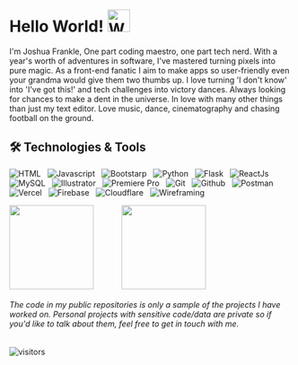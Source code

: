 # Hello World! <img src="https://raw.githubusercontent.com/MartinHeinz/MartinHeinz/master/wave.gif" width="40" height="auto" alt="Waving"/>

<!-- [![Gmail](https://img.shields.io/badge/-Mail-0077B5?style=for-the-badge&logo=Gmail&logoColor=white&color=0d1117)](mailto:joshuafrankle7@gmail.com) &nbsp;
[![LinkedIn](https://img.shields.io/badge/-linkedIn-0077B5?style=for-the-badge&logo=LinkedIn&logoColor=white&color=0d1117)](https://www.linkedin.com/in/joshua-frankle-9832271ab/) &nbsp;
[![Twitter](https://img.shields.io/badge/-Twitter-0077B5?style=for-the-badge&logo=Twitter&logoColor=white&color=0d1117)](https://twitter.com/JoshuaFrankle) &nbsp; -->

I'm Joshua Frankle, One part coding maestro, one part tech nerd. With a year's worth of adventures in software, I've mastered turning pixels into pure magic. As a front-end fanatic I aim to make apps so user-friendly even your grandma would give them two thumbs up. I love turning 'I don't know' into 'I've got this!' and tech challenges into victory dances. Always looking for chances to make a dent in the universe. In love with many other things than just my text editor. Love music, dance, cinematography and chasing football on the ground.

## 🛠 Technologies & Tools
![HTML](https://img.shields.io/badge/HTML5--informational?style=flat&logo=HTML5&logoColor=white&color=2bbc8a) &nbsp;
![Javascript](https://img.shields.io/badge/JavaScript--informational?style=flat&logo=javascript&logoColor=white&color=2bbc8a) &nbsp;
![Bootstarp](https://img.shields.io/badge/Bootstarp--informational?style=flat&logo=Bootstrap&logoColor=white&color=2bbc8a) &nbsp;
![Python](https://img.shields.io/badge/Python--informational?style=flat&logo=python&logoColor=white&color=2bbc8a) &nbsp;
![Flask](https://img.shields.io/badge/Flask--informational?style=flate&logo=Flask&logoColor=white&color=2bbc8a) &nbsp;
![ReactJs](https://img.shields.io/badge/ReactJs--informational?style=flat&logo=React&logoColor=white&color=2bbc8a) &nbsp;
![MySQL](https://img.shields.io/badge/MySQL--informational?style=flat&logo=MySQL&logoColor=white&color=2bbc8a) &nbsp;
![Illustrator](https://img.shields.io/badge/Illustrator--informational?style=flat&logo=Adobe-Illustrator&logoColor=white&color=2bbc8a) &nbsp;
![Premiere Pro](https://img.shields.io/badge/Premiere%20Pro--informational?style=flat&logo=Adobe-Premiere-Pro&logoColor=white&color=2bbc8a) &nbsp;
![Git](https://img.shields.io/badge/Git--informational?style=flat&logo=Git&logoColor=white&color=2bbc8a) &nbsp;
![Github](https://img.shields.io/badge/GitHub--informational?style=flat&logo=GitHub&logoColor=white&color=2bbc8a) &nbsp;
![Postman](https://img.shields.io/badge/Postman--informational?style=flat&logo=Postman&logoColor=white&color=2bbc8a) &nbsp;
![Vercel](https://img.shields.io/badge/Vercel--informational?style=flat&logo=Vercel&logoColor=white&color=2bbc8a) &nbsp;
![Firebase](https://img.shields.io/badge/Firebase--informational?style=flat&logo=Firebase&logoColor=white&color=2bbc8a) &nbsp;
![Cloudflare](https://img.shields.io/badge/Cloudflare--informational?style=flat&logo=Cloudflare&logoColor=white&color=2bbc8a) &nbsp;
![Wireframing](https://img.shields.io/badge/Wireframing--informational?style=flat&logo=MODX&logoColor=white&color=2bbc8a) &nbsp;

<div style="display: flex; display: -webkit-box; display: -webkit-flex;">
<img src="http://github-readme-streak-stats.herokuapp.com?user=Joshuafrankle&theme=green_nur&&background=0d1117&border=444" height="150">
<img src="https://github-readme-stats.vercel.app/api?username=Joshuafrankle&show_icons=true&title_color=0cebba&icon_color=0cebba&bg_color=0d1117&text_color=FFF&border_color=444&count_private=true" height="150"  style="margin-left: 50px">
 </div>

###### The code in my public repositories is only a sample of the projects I have worked on. Personal projects with sensitive code/data are private so if you'd like to talk about them, feel free to get in touch with me.

![visitors](https://visitor-badge.laobi.icu/badge?page_id=Joshuafrankle.Joshuafrankle&title=Visitors)
